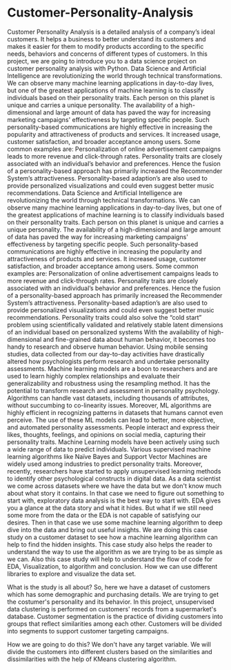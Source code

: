# Customer-Personality-Analysis
Customer Personality Analysis is a detailed analysis of a company’s ideal customers. It helps a business to better understand its customers and makes it easier for them to modify products according to the specific needs, behaviors and concerns of different types of customers. In this project, we are going to introduce you to a data science project on customer personality analysis with Python. Data Science and Artificial Intelligence are revolutionizing the world through technical transformations. We can observe many machine learning applications in day-to-day lives, but one of the greatest applications of machine learning is to classify individuals based on their personality traits. Each person on this planet is unique and carries a unique personality. The availability of a high-dimensional and large amount of data has paved the way for increasing marketing campaigns' effectiveness by targeting specific people. Such personality-based communications are highly effective in increasing the popularity and attractiveness of products and services. It increased usage, customer satisfaction, and broader acceptance among users. Some common examples are: Personalization of online advertisement campaigns leads to more revenue and click-through rates. Personality traits are closely associated with an individual’s behavior and preferences. Hence the fusion of a personality-based approach has primarily increased the Recommender System’s attractiveness. Personality-based adaption’s are also used to provide personalized visualizations and could even suggest better music recommendations. Data Science and Artificial Intelligence are revolutionizing the world through technical transformations. We can observe many machine learning applications in day-to-day lives, but one of the greatest applications of machine learning is to classify individuals based on their personality traits. Each person on this planet is unique and carries a unique personality. The availability of a high-dimensional and large amount of data has paved the way for increasing marketing campaigns' effectiveness by targeting specific people. Such personality-based communications are highly effective in increasing the popularity and attractiveness of products and services. It increased usage, customer satisfaction, and broader acceptance among users. Some common examples are: Personalization of online advertisement campaigns leads to more revenue and click-through rates. Personality traits are closely associated with an individual’s behavior and preferences. Hence the fusion of a personality-based approach has primarily increased the Recommender System’s attractiveness. Personality-based adaption’s are also used to provide personalized visualizations and could even suggest better music recommendations. Personality traits could also solve the “cold start” problem using scientifically validated and relatively stable latent dimensions of an individual based on personalized systems With the availability of high-dimensional and fine-grained data about human behavior, it becomes too handy to research and observe human behavior. Using mobile sensing studies, data collected from our day-to-day activities have drastically altered how psychologists perform research and undertake personality assessments. Machine learning models are a boon to researchers and are used to learn highly complex relationships and evaluate their generalizability and robustness using the resampling method. It has the potential to transform research and assessment in personality psychology. Algorithms can handle vast datasets, including thousands of attributes, without succumbing to co-linearity issues. Moreover, ML algorithms are highly efficient in recognizing patterns in datasets that humans cannot even perceive. The use of these ML models can lead to better, more objective, and automated personality assessments. People interact and express their likes, thoughts, feelings, and opinions on social media, capturing their personality traits. Machine Learning models have been actively using such a wide range of data to predict individuals. Various supervised machine learning algorithms like Naïve Bayes and Support Vector Machines are widely used among industries to predict personality traits. Moreover, recently, researchers have started to apply unsupervised learning methods to identify other psychological constructs in digital data. As a data scientist we come across datasets where we have the data but we don't know much about what story it contains. In that case we need to figure out something to start with, exploratory data analysis is the best way to start with. EDA gives you a glance at the data story and what it hides. But what if we still need some more from the data or the EDA is not capable of satisfying our desires. Then in that case we use some machine learning algorithm to deep dive into the data and bring out useful insights. We are doing this case study on a customer dataset to see how a machine learning algorithm can help to find the hidden insights. This case study also helps the reader to understand the way to use the algorithm as we are trying to be as simple as we can. Also this case study will help to understand the flow of code for EDA, Visualization, to algorithm and conclusion. How we can use different libraries to explore and visualize the data set.

What is the study is all about? So, here we have a dataset of customers which has some demographic and purchasing details. We are trying to get the costumer's personality and its behavior. In this project, unsupervised data clustering is performed on customers' records from a supermarket's database. Customer segmentation is the practice of dividing customers into groups that reflect similarities among each other. Customers will be divided into segments to support customer targeting campaigns.

How we are going to do this? We don't have any target variable. We will divide the customers into different clusters based on the similarities and dissimilarities with the help of KMeans clustering algorithm.
